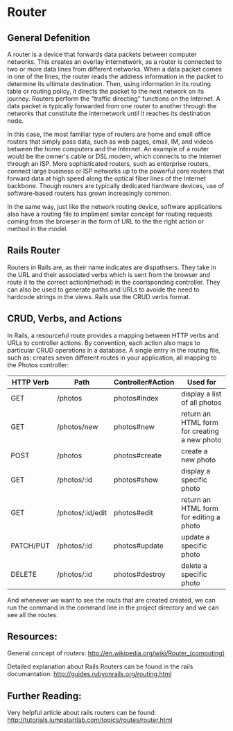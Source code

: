Router
======
General Defenition
------------------
A router is a device that forwards data packets between computer networks. This creates an overlay internetwork, as a router is connected to two or more data lines from different networks. When a data packet comes in one of the lines, the router reads the address information in the packet to determine its ultimate destination. Then, using information in its routing table or routing policy, it directs the packet to the next network on its journey. Routers perform the "traffic directing" functions on the Internet. A data packet is typically forwarded from one router to another through the networks that constitute the internetwork until it reaches its destination node.

In this case, the most familiar type of routers are home and small office routers that simply pass data, such as web pages, email, IM, and videos between the home computers and the Internet. An example of a router would be the owner's cable or DSL modem, which connects to the Internet through an ISP. More sophisticated routers, such as enterprise routers, connect large business or ISP networks up to the powerful core routers that forward data at high speed along the optical fiber lines of the Internet backbone. Though routers are typically dedicated hardware devices, use of software-based routers has grown increasingly common.

In the same way, just like the network routing device, software applications also have a routing file to impliment similar concept for routing requests coming from the browser in the form of URL to the the right action or method in the model.

Rails Router
------------
Routers in Rails are, as their name indicates are dispathsers. They take in the URL and their associated verbs which is sent from the browser and route it to the correct action(method) in the coorisponding controller. They can also be used to generate paths and URLs to avoide the need to hardcode strings in the views. Rails use the CRUD verbs format. 

CRUD, Verbs, and Actions
------------------------
In Rails, a resourceful route provides a mapping between HTTP verbs and URLs to controller actions. By convention, each action also maps to particular CRUD operations in a database. A single entry in the routing file, such as: <resources :photos> creates seven different routes in your application, all mapping to the Photos controller:

| HTTP Verb | Path             | Controller#Action | Used for                                     |
|-----------|------------------|-------------------|----------------------------------------------|
| GET       | /photos          | photos#index      | display a list of all photos                 |
| GET       | /photos/new      | photos#new        | return an HTML form for creating a new photo |
| POST      | /photos          | photos#create     | create a new photo                           |
| GET       | /photos/:id      | photos#show       | display a specific photo                     |
| GET       | /photos/:id/edit | photos#edit       | return an HTML form for editing a photo      |
| PATCH/PUT | /photos/:id      | photos#update     | update a specific photo                      |
| DELETE    | /photos/:id      | photos#destroy    | delete a specific photo                      |

And whenever we want to see the routs that are created created, we can run the <rake routes> command in the command line in the project directory and we can see all the routes. 

Resources:
----------
General concept of routers: http://en.wikipedia.org/wiki/Router_(computing)

Detailed explanation about Rails Routers can be found in the rails documantation: http://guides.rubyonrails.org/routing.html

Further Reading:
----------------

Very helpful article about rails routers can be found: http://tutorials.jumpstartlab.com/topics/routes/router.html
